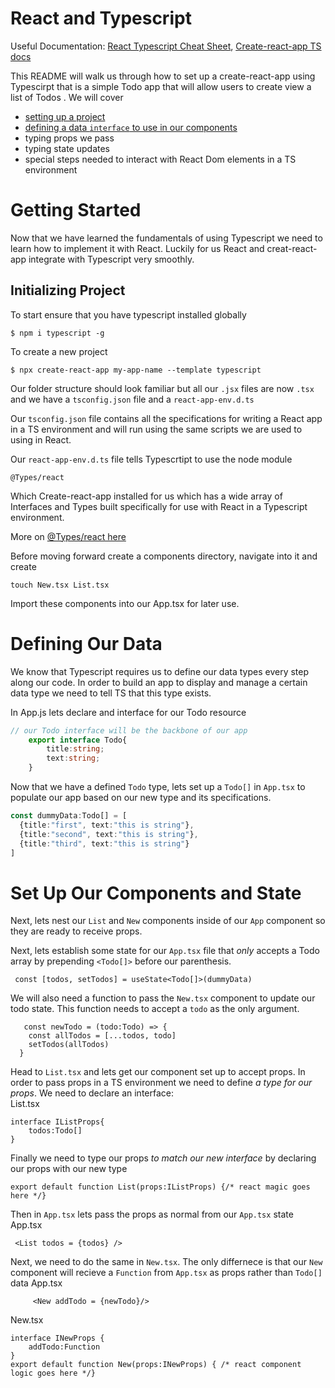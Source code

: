 # React and Typescript
Useful Documentation: [React Typescript Cheat Sheet](https://github.com/typescript-cheatsheets/react#reacttypescript-cheatsheets), [Create-react-app TS docs](https://create-react-app.dev/docs/adding-typescript/#getting-started-with-typescript-and-react)


This README will walk us through how to set up a create-react-app using Typescirpt that is a simple Todo app that will allow users to create view a list of Todos .
We will cover 
 * [setting up a project](#getting-started) 
 * [defining a data `interface` to use in our components](#defining-our-data)
 * typing props we pass
 * typing state updates 
 * special steps needed to interact with React Dom elements in a TS environment

# Getting Started
Now that we have learned the fundamentals of using Typescript we need to learn how to implement it with React.  Luckily for us React and creat-react-app integrate with Typescript very smoothly.

## Initializing Project
To start ensure that you have typescript installed globally

    $ npm i typescript -g

To create a new project 
    
    $ npx create-react-app my-app-name --template typescript

Our folder structure should look familiar but all our `.jsx` files are now `.tsx`
and we have a `tsconfig.json` file and a `react-app-env.d.ts`

Our `tsconfig.json` file contains all the specifications for writing a React app in a TS environment and will run using the same scripts we are used to using in React.  

Our `react-app-env.d.ts` file tells Typescrtipt to use the node module

    @Types/react

Which Create-react-app installed for us which has a wide array of Interfaces and Types built specifically for use with React in a Typescript environment.

More on [@Types/react here](https://github.com/DefinitelyTyped/DefinitelyTyped/tree/master/types/react)

Before moving forward create a components directory, navigate into it and create 

    touch New.tsx List.tsx

Import these components into our App.tsx for later use.

# Defining Our Data

We know that Typescript requires us to define our data types every step along our code.  In order to build an app to display and manage a certain data type we need to tell TS that this type exists.  

In App.js lets declare and interface for our Todo resource

```ts
// our Todo interface will be the backbone of our app
    export interface Todo{
        title:string;
        text:string;
    }
```

Now that we have a defined `Todo` type, lets set up a `Todo[]`  in `App.tsx` to populate our app based on our new type and its specifications.

```ts
const dummyData:Todo[] = [
  {title:"first", text:"this is string"},
  {title:"second", text:"this is string"},
  {title:"third", text:"this is string"}
]
```

# Set Up Our Components and State 
Next, lets nest our `List` and `New` components inside of our `App` component so they are ready to receive props.

Next, lets establish some state for our `App.tsx` file that <em> only </em> accepts a Todo array  by prepending `<Todo[]>` before our parenthesis.  
```TS
 const [todos, setTodos] = useState<Todo[]>(dummyData)
 ```
We will also need a function to pass the `New.tsx` component to update our todo state.  This function needs to accept a `todo` as the only argument.
```TS   
   const newTodo = (todo:Todo) => {
    const allTodos = [...todos, todo] 
    setTodos(allTodos)
  }
```

Head to `List.tsx` and lets get our component set up to accept props.  In order to pass props in a TS environment we need to define <em>a type for our props</em>.
We need to declare an interface:  
List.tsx
```TS
interface IListProps{
    todos:Todo[]
}
```
Finally we need to type our props <em> to match our new interface </em> by declaring our props with our new type
```TS
export default function List(props:IListProps) {/* react magic goes here */}
```
Then in `App.tsx` lets pass the props as normal from our `App.tsx` state
App.tsx
```TS
 <List todos = {todos} />
```

Next, we need to do the same in `New.tsx`.  The only differnece is that our `New` component will recieve a `Function` from `App.tsx` as props rather than `Todo[]` data
App.tsx
```TS
     <New addTodo = {newTodo}/>
```
New.tsx
```TS
interface INewProps {
    addTodo:Function
}
export default function New(props:INewProps) { /* react component logic goes here */}
```







